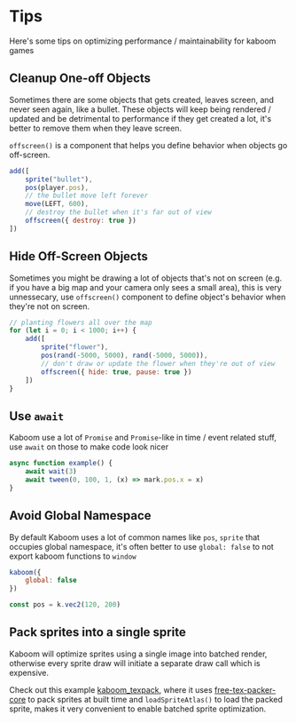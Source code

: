 # Tips

Here's some tips on optimizing performance / maintainability for kaboom games

## Cleanup One-off Objects

Sometimes there are some objects that gets created, leaves screen, and never seen again, like a bullet. These objects will keep being rendered / updated and be detrimental to performance if they get created a lot, it's better to remove them when they leave screen.

`offscreen()` is a component that helps you define behavior when objects go off-screen.

```js
add([
    sprite("bullet"),
    pos(player.pos),
    // the bullet move left forever
    move(LEFT, 600),
    // destroy the bullet when it's far out of view
    offscreen({ destroy: true })
])
```

## Hide Off-Screen Objects

Sometimes you might be drawing a lot of objects that's not on screen (e.g. if you have a big map and your camera only sees a small area), this is very unnessecary, use `offscreen()` component to define object's behavior when they're not on screen.

```js
// planting flowers all over the map
for (let i = 0; i < 1000; i++) {
    add([
        sprite("flower"),
        pos(rand(-5000, 5000), rand(-5000, 5000)),
        // don't draw or update the flower when they're out of view
        offscreen({ hide: true, pause: true })
    ])
}
```

## Use `await`

Kaboom use a lot of `Promise` and `Promise`-like in time / event related stuff, use `await` on those to make code look nicer

```js
async function example() {
    await wait(3)
    await tween(0, 100, 1, (x) => mark.pos.x = x)
}
```

## Avoid Global Namespace

By default Kaboom uses a lot of common names like `pos`, `sprite` that occupies global namespace, it's often better to use `global: false` to not export kaboom functions to `window`

```js
kaboom({
    global: false
})

const pos = k.vec2(120, 200)
```

## Pack sprites into a single sprite

Kaboom will optimize sprites using a single image into batched render, otherwise every sprite draw will initiate a separate draw call which is expensive.

Check out this example [kaboom_texpack](https://github.com/slmjkdbtl/kaboom_texpack), where it uses [free-tex-packer-core](https://www.npmjs.com/package/free-tex-packer-core) to pack sprites at built time and `loadSpriteAtlas()` to load the packed sprite, makes it very convenient to enable batched sprite optimization.
